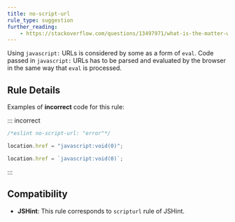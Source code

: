 ```yaml
---
title: no-script-url
rule_type: suggestion
further_reading:
    - https://stackoverflow.com/questions/13497971/what-is-the-matter-with-script-targeted-urls
---
```


Using `javascript:` URLs is considered by some as a form of `eval`. Code passed in `javascript:` URLs has to be parsed and evaluated by the browser in the same way that `eval` is processed.

## Rule Details

Examples of **incorrect** code for this rule:

::: incorrect

```js
/*eslint no-script-url: "error"*/

location.href = "javascript:void(0)";

location.href = `javascript:void(0)`;
```

:::

## Compatibility

-   **JSHint**: This rule corresponds to `scripturl` rule of JSHint.
